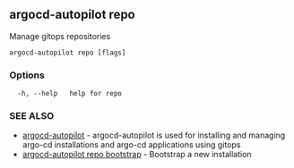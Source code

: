 ## argocd-autopilot repo

Manage gitops repositories

```
argocd-autopilot repo [flags]
```

### Options

```
  -h, --help   help for repo
```

### SEE ALSO

* [argocd-autopilot](argocd-autopilot.md)	 - argocd-autopilot is used for installing and managing argo-cd installations and argo-cd
applications using gitops
* [argocd-autopilot repo bootstrap](argocd-autopilot_repo_bootstrap.md)	 - Bootstrap a new installation

